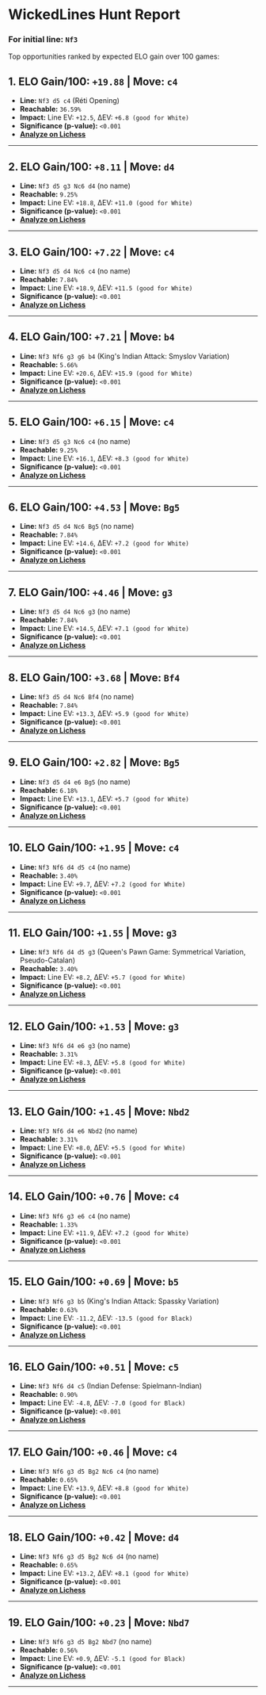 # WickedLines Hunt Report
### For initial line: `Nf3`

Top opportunities ranked by expected ELO gain over 100 games:

## 1. ELO Gain/100: `+19.88` | Move: `c4`
- **Line:** `Nf3 d5 c4` (Réti Opening)
- **Reachable:** `36.59%`
- **Impact:** Line EV: `+12.5`, ΔEV: `+6.8 (good for White)`
- **Significance (p-value):** `<0.001`
- **[Analyze on Lichess](https://lichess.org/analysis/pgn/%5BEvent%20%22%3F%22%5D%0A%5BSite%20%22%3F%22%5D%0A%5BDate%20%22%3F%3F%3F%3F.%3F%3F.%3F%3F%22%5D%0A%5BRound%20%22%3F%22%5D%0A%5BWhite%20%22%3F%22%5D%0A%5BBlack%20%22%3F%22%5D%0A%5BResult%20%22%2A%22%5D%0A%0A1.%20Nf3%20d5%202.%20c4)**

---

## 2. ELO Gain/100: `+8.11` | Move: `d4`
- **Line:** `Nf3 d5 g3 Nc6 d4` (no name)
- **Reachable:** `9.25%`
- **Impact:** Line EV: `+18.8`, ΔEV: `+11.0 (good for White)`
- **Significance (p-value):** `<0.001`
- **[Analyze on Lichess](https://lichess.org/analysis/pgn/%5BEvent%20%22%3F%22%5D%0A%5BSite%20%22%3F%22%5D%0A%5BDate%20%22%3F%3F%3F%3F.%3F%3F.%3F%3F%22%5D%0A%5BRound%20%22%3F%22%5D%0A%5BWhite%20%22%3F%22%5D%0A%5BBlack%20%22%3F%22%5D%0A%5BResult%20%22%2A%22%5D%0A%0A1.%20Nf3%20d5%202.%20g3%20Nc6%203.%20d4)**

---

## 3. ELO Gain/100: `+7.22` | Move: `c4`
- **Line:** `Nf3 d5 d4 Nc6 c4` (no name)
- **Reachable:** `7.84%`
- **Impact:** Line EV: `+18.9`, ΔEV: `+11.5 (good for White)`
- **Significance (p-value):** `<0.001`
- **[Analyze on Lichess](https://lichess.org/analysis/pgn/%5BEvent%20%22%3F%22%5D%0A%5BSite%20%22%3F%22%5D%0A%5BDate%20%22%3F%3F%3F%3F.%3F%3F.%3F%3F%22%5D%0A%5BRound%20%22%3F%22%5D%0A%5BWhite%20%22%3F%22%5D%0A%5BBlack%20%22%3F%22%5D%0A%5BResult%20%22%2A%22%5D%0A%0A1.%20Nf3%20d5%202.%20d4%20Nc6%203.%20c4)**

---

## 4. ELO Gain/100: `+7.21` | Move: `b4`
- **Line:** `Nf3 Nf6 g3 g6 b4` (King's Indian Attack: Smyslov Variation)
- **Reachable:** `5.66%`
- **Impact:** Line EV: `+20.6`, ΔEV: `+15.9 (good for White)`
- **Significance (p-value):** `<0.001`
- **[Analyze on Lichess](https://lichess.org/analysis/pgn/%5BEvent%20%22%3F%22%5D%0A%5BSite%20%22%3F%22%5D%0A%5BDate%20%22%3F%3F%3F%3F.%3F%3F.%3F%3F%22%5D%0A%5BRound%20%22%3F%22%5D%0A%5BWhite%20%22%3F%22%5D%0A%5BBlack%20%22%3F%22%5D%0A%5BResult%20%22%2A%22%5D%0A%0A1.%20Nf3%20Nf6%202.%20g3%20g6%203.%20b4)**

---

## 5. ELO Gain/100: `+6.15` | Move: `c4`
- **Line:** `Nf3 d5 g3 Nc6 c4` (no name)
- **Reachable:** `9.25%`
- **Impact:** Line EV: `+16.1`, ΔEV: `+8.3 (good for White)`
- **Significance (p-value):** `<0.001`
- **[Analyze on Lichess](https://lichess.org/analysis/pgn/%5BEvent%20%22%3F%22%5D%0A%5BSite%20%22%3F%22%5D%0A%5BDate%20%22%3F%3F%3F%3F.%3F%3F.%3F%3F%22%5D%0A%5BRound%20%22%3F%22%5D%0A%5BWhite%20%22%3F%22%5D%0A%5BBlack%20%22%3F%22%5D%0A%5BResult%20%22%2A%22%5D%0A%0A1.%20Nf3%20d5%202.%20g3%20Nc6%203.%20c4)**

---

## 6. ELO Gain/100: `+4.53` | Move: `Bg5`
- **Line:** `Nf3 d5 d4 Nc6 Bg5` (no name)
- **Reachable:** `7.84%`
- **Impact:** Line EV: `+14.6`, ΔEV: `+7.2 (good for White)`
- **Significance (p-value):** `<0.001`
- **[Analyze on Lichess](https://lichess.org/analysis/pgn/%5BEvent%20%22%3F%22%5D%0A%5BSite%20%22%3F%22%5D%0A%5BDate%20%22%3F%3F%3F%3F.%3F%3F.%3F%3F%22%5D%0A%5BRound%20%22%3F%22%5D%0A%5BWhite%20%22%3F%22%5D%0A%5BBlack%20%22%3F%22%5D%0A%5BResult%20%22%2A%22%5D%0A%0A1.%20Nf3%20d5%202.%20d4%20Nc6%203.%20Bg5)**

---

## 7. ELO Gain/100: `+4.46` | Move: `g3`
- **Line:** `Nf3 d5 d4 Nc6 g3` (no name)
- **Reachable:** `7.84%`
- **Impact:** Line EV: `+14.5`, ΔEV: `+7.1 (good for White)`
- **Significance (p-value):** `<0.001`
- **[Analyze on Lichess](https://lichess.org/analysis/pgn/%5BEvent%20%22%3F%22%5D%0A%5BSite%20%22%3F%22%5D%0A%5BDate%20%22%3F%3F%3F%3F.%3F%3F.%3F%3F%22%5D%0A%5BRound%20%22%3F%22%5D%0A%5BWhite%20%22%3F%22%5D%0A%5BBlack%20%22%3F%22%5D%0A%5BResult%20%22%2A%22%5D%0A%0A1.%20Nf3%20d5%202.%20d4%20Nc6%203.%20g3)**

---

## 8. ELO Gain/100: `+3.68` | Move: `Bf4`
- **Line:** `Nf3 d5 d4 Nc6 Bf4` (no name)
- **Reachable:** `7.84%`
- **Impact:** Line EV: `+13.3`, ΔEV: `+5.9 (good for White)`
- **Significance (p-value):** `<0.001`
- **[Analyze on Lichess](https://lichess.org/analysis/pgn/%5BEvent%20%22%3F%22%5D%0A%5BSite%20%22%3F%22%5D%0A%5BDate%20%22%3F%3F%3F%3F.%3F%3F.%3F%3F%22%5D%0A%5BRound%20%22%3F%22%5D%0A%5BWhite%20%22%3F%22%5D%0A%5BBlack%20%22%3F%22%5D%0A%5BResult%20%22%2A%22%5D%0A%0A1.%20Nf3%20d5%202.%20d4%20Nc6%203.%20Bf4)**

---

## 9. ELO Gain/100: `+2.82` | Move: `Bg5`
- **Line:** `Nf3 d5 d4 e6 Bg5` (no name)
- **Reachable:** `6.18%`
- **Impact:** Line EV: `+13.1`, ΔEV: `+5.7 (good for White)`
- **Significance (p-value):** `<0.001`
- **[Analyze on Lichess](https://lichess.org/analysis/pgn/%5BEvent%20%22%3F%22%5D%0A%5BSite%20%22%3F%22%5D%0A%5BDate%20%22%3F%3F%3F%3F.%3F%3F.%3F%3F%22%5D%0A%5BRound%20%22%3F%22%5D%0A%5BWhite%20%22%3F%22%5D%0A%5BBlack%20%22%3F%22%5D%0A%5BResult%20%22%2A%22%5D%0A%0A1.%20Nf3%20d5%202.%20d4%20e6%203.%20Bg5)**

---

## 10. ELO Gain/100: `+1.95` | Move: `c4`
- **Line:** `Nf3 Nf6 d4 d5 c4` (no name)
- **Reachable:** `3.40%`
- **Impact:** Line EV: `+9.7`, ΔEV: `+7.2 (good for White)`
- **Significance (p-value):** `<0.001`
- **[Analyze on Lichess](https://lichess.org/analysis/pgn/%5BEvent%20%22%3F%22%5D%0A%5BSite%20%22%3F%22%5D%0A%5BDate%20%22%3F%3F%3F%3F.%3F%3F.%3F%3F%22%5D%0A%5BRound%20%22%3F%22%5D%0A%5BWhite%20%22%3F%22%5D%0A%5BBlack%20%22%3F%22%5D%0A%5BResult%20%22%2A%22%5D%0A%0A1.%20Nf3%20Nf6%202.%20d4%20d5%203.%20c4)**

---

## 11. ELO Gain/100: `+1.55` | Move: `g3`
- **Line:** `Nf3 Nf6 d4 d5 g3` (Queen's Pawn Game: Symmetrical Variation, Pseudo-Catalan)
- **Reachable:** `3.40%`
- **Impact:** Line EV: `+8.2`, ΔEV: `+5.7 (good for White)`
- **Significance (p-value):** `<0.001`
- **[Analyze on Lichess](https://lichess.org/analysis/pgn/%5BEvent%20%22%3F%22%5D%0A%5BSite%20%22%3F%22%5D%0A%5BDate%20%22%3F%3F%3F%3F.%3F%3F.%3F%3F%22%5D%0A%5BRound%20%22%3F%22%5D%0A%5BWhite%20%22%3F%22%5D%0A%5BBlack%20%22%3F%22%5D%0A%5BResult%20%22%2A%22%5D%0A%0A1.%20Nf3%20Nf6%202.%20d4%20d5%203.%20g3)**

---

## 12. ELO Gain/100: `+1.53` | Move: `g3`
- **Line:** `Nf3 Nf6 d4 e6 g3` (no name)
- **Reachable:** `3.31%`
- **Impact:** Line EV: `+8.3`, ΔEV: `+5.8 (good for White)`
- **Significance (p-value):** `<0.001`
- **[Analyze on Lichess](https://lichess.org/analysis/pgn/%5BEvent%20%22%3F%22%5D%0A%5BSite%20%22%3F%22%5D%0A%5BDate%20%22%3F%3F%3F%3F.%3F%3F.%3F%3F%22%5D%0A%5BRound%20%22%3F%22%5D%0A%5BWhite%20%22%3F%22%5D%0A%5BBlack%20%22%3F%22%5D%0A%5BResult%20%22%2A%22%5D%0A%0A1.%20Nf3%20Nf6%202.%20d4%20e6%203.%20g3)**

---

## 13. ELO Gain/100: `+1.45` | Move: `Nbd2`
- **Line:** `Nf3 Nf6 d4 e6 Nbd2` (no name)
- **Reachable:** `3.31%`
- **Impact:** Line EV: `+8.0`, ΔEV: `+5.5 (good for White)`
- **Significance (p-value):** `<0.001`
- **[Analyze on Lichess](https://lichess.org/analysis/pgn/%5BEvent%20%22%3F%22%5D%0A%5BSite%20%22%3F%22%5D%0A%5BDate%20%22%3F%3F%3F%3F.%3F%3F.%3F%3F%22%5D%0A%5BRound%20%22%3F%22%5D%0A%5BWhite%20%22%3F%22%5D%0A%5BBlack%20%22%3F%22%5D%0A%5BResult%20%22%2A%22%5D%0A%0A1.%20Nf3%20Nf6%202.%20d4%20e6%203.%20Nbd2)**

---

## 14. ELO Gain/100: `+0.76` | Move: `c4`
- **Line:** `Nf3 Nf6 g3 e6 c4` (no name)
- **Reachable:** `1.33%`
- **Impact:** Line EV: `+11.9`, ΔEV: `+7.2 (good for White)`
- **Significance (p-value):** `<0.001`
- **[Analyze on Lichess](https://lichess.org/analysis/pgn/%5BEvent%20%22%3F%22%5D%0A%5BSite%20%22%3F%22%5D%0A%5BDate%20%22%3F%3F%3F%3F.%3F%3F.%3F%3F%22%5D%0A%5BRound%20%22%3F%22%5D%0A%5BWhite%20%22%3F%22%5D%0A%5BBlack%20%22%3F%22%5D%0A%5BResult%20%22%2A%22%5D%0A%0A1.%20Nf3%20Nf6%202.%20g3%20e6%203.%20c4)**

---

## 15. ELO Gain/100: `+0.69` | Move: `b5`
- **Line:** `Nf3 Nf6 g3 b5` (King's Indian Attack: Spassky Variation)
- **Reachable:** `0.63%`
- **Impact:** Line EV: `-11.2`, ΔEV: `-13.5 (good for Black)`
- **Significance (p-value):** `<0.001`
- **[Analyze on Lichess](https://lichess.org/analysis/pgn/%5BEvent%20%22%3F%22%5D%0A%5BSite%20%22%3F%22%5D%0A%5BDate%20%22%3F%3F%3F%3F.%3F%3F.%3F%3F%22%5D%0A%5BRound%20%22%3F%22%5D%0A%5BWhite%20%22%3F%22%5D%0A%5BBlack%20%22%3F%22%5D%0A%5BResult%20%22%2A%22%5D%0A%0A1.%20Nf3%20Nf6%202.%20g3%20b5)**

---

## 16. ELO Gain/100: `+0.51` | Move: `c5`
- **Line:** `Nf3 Nf6 d4 c5` (Indian Defense: Spielmann-Indian)
- **Reachable:** `0.90%`
- **Impact:** Line EV: `-4.8`, ΔEV: `-7.0 (good for Black)`
- **Significance (p-value):** `<0.001`
- **[Analyze on Lichess](https://lichess.org/analysis/pgn/%5BEvent%20%22%3F%22%5D%0A%5BSite%20%22%3F%22%5D%0A%5BDate%20%22%3F%3F%3F%3F.%3F%3F.%3F%3F%22%5D%0A%5BRound%20%22%3F%22%5D%0A%5BWhite%20%22%3F%22%5D%0A%5BBlack%20%22%3F%22%5D%0A%5BResult%20%22%2A%22%5D%0A%0A1.%20Nf3%20Nf6%202.%20d4%20c5)**

---

## 17. ELO Gain/100: `+0.46` | Move: `c4`
- **Line:** `Nf3 Nf6 g3 d5 Bg2 Nc6 c4` (no name)
- **Reachable:** `0.65%`
- **Impact:** Line EV: `+13.9`, ΔEV: `+8.8 (good for White)`
- **Significance (p-value):** `<0.001`
- **[Analyze on Lichess](https://lichess.org/analysis/pgn/%5BEvent%20%22%3F%22%5D%0A%5BSite%20%22%3F%22%5D%0A%5BDate%20%22%3F%3F%3F%3F.%3F%3F.%3F%3F%22%5D%0A%5BRound%20%22%3F%22%5D%0A%5BWhite%20%22%3F%22%5D%0A%5BBlack%20%22%3F%22%5D%0A%5BResult%20%22%2A%22%5D%0A%0A1.%20Nf3%20Nf6%202.%20g3%20d5%203.%20Bg2%20Nc6%204.%20c4)**

---

## 18. ELO Gain/100: `+0.42` | Move: `d4`
- **Line:** `Nf3 Nf6 g3 d5 Bg2 Nc6 d4` (no name)
- **Reachable:** `0.65%`
- **Impact:** Line EV: `+13.2`, ΔEV: `+8.1 (good for White)`
- **Significance (p-value):** `<0.001`
- **[Analyze on Lichess](https://lichess.org/analysis/pgn/%5BEvent%20%22%3F%22%5D%0A%5BSite%20%22%3F%22%5D%0A%5BDate%20%22%3F%3F%3F%3F.%3F%3F.%3F%3F%22%5D%0A%5BRound%20%22%3F%22%5D%0A%5BWhite%20%22%3F%22%5D%0A%5BBlack%20%22%3F%22%5D%0A%5BResult%20%22%2A%22%5D%0A%0A1.%20Nf3%20Nf6%202.%20g3%20d5%203.%20Bg2%20Nc6%204.%20d4)**

---

## 19. ELO Gain/100: `+0.23` | Move: `Nbd7`
- **Line:** `Nf3 Nf6 g3 d5 Bg2 Nbd7` (no name)
- **Reachable:** `0.56%`
- **Impact:** Line EV: `+0.9`, ΔEV: `-5.1 (good for Black)`
- **Significance (p-value):** `<0.001`
- **[Analyze on Lichess](https://lichess.org/analysis/pgn/%5BEvent%20%22%3F%22%5D%0A%5BSite%20%22%3F%22%5D%0A%5BDate%20%22%3F%3F%3F%3F.%3F%3F.%3F%3F%22%5D%0A%5BRound%20%22%3F%22%5D%0A%5BWhite%20%22%3F%22%5D%0A%5BBlack%20%22%3F%22%5D%0A%5BResult%20%22%2A%22%5D%0A%0A1.%20Nf3%20Nf6%202.%20g3%20d5%203.%20Bg2%20Nbd7)**

---
